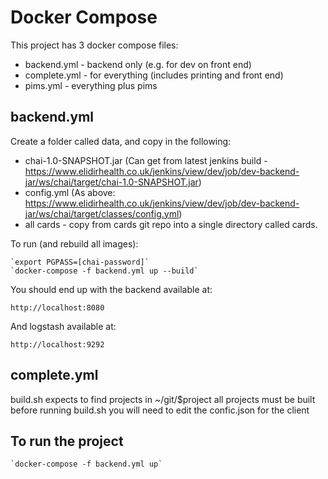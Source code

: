 # Docker Compose

This project has 3 docker compose files:

* backend.yml   - backend only (e.g. for dev on front end)
* complete.yml  - for everything (includes printing and front end)
* pims.yml      - everything plus pims

## backend.yml

Create a folder called data, and copy in the following:

* chai-1.0-SNAPSHOT.jar (Can get from latest jenkins build - https://www.elidirhealth.co.uk/jenkins/view/dev/job/dev-backend-jar/ws/chai/target/chai-1.0-SNAPSHOT.jar)
* config.yml (As above: https://www.elidirhealth.co.uk/jenkins/view/dev/job/dev-backend-jar/ws/chai/target/classes/config.yml)
* all cards - copy from cards git repo into a single directory called cards.

To run (and rebuild all images):

    `export PGPASS=[chai-password]`
    `docker-compose -f backend.yml up --build`

You should end up with the backend available at:

    http://localhost:8080

And logstash available at:

    http://localhost:9292

## complete.yml

build.sh expects to find projects in ~/git/$project
all projects must be built before running build.sh
you will need to edit the confic.json for the client

## To run the project

    `docker-compose -f backend.yml up`






